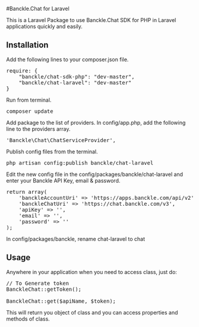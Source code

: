 #Banckle.Chat for Laravel

This is a Laravel Package to use Banckle.Chat SDK for PHP in Laravel applications quickly and easily. 


Installation
----------------------------------

Add the following lines to your composer.json file.

<pre>
require: {
	"banckle/chat-sdk-php": "dev-master",		
	"banckle/chat-laravel": "dev-master"
}
</pre>


Run from terminal.

<pre>
composer update
</pre>


Add package to the list of providers. In config/app.php, add the following line to the providers array.
<pre>
'Banckle\Chat\ChatServiceProvider',
</pre>

Publish config files from the terminal.
<pre>
php artisan config:publish banckle/chat-laravel
</pre>

Edit the new config file in the config/packages/banckle/chat-laravel and enter your Banckle API Key, email & password.
<pre>
return array(
    'banckleAccountUri' => 'https://apps.banckle.com/api/v2',
    'banckleChatUri' => 'https://chat.banckle.com/v3',    
    'apiKey' => '',
    'email' => '',
    'password' => ''
);
</pre>

In config/packages/banckle, rename chat-laravel to chat

Usage
----------------------------------

Anywhere in your application when you need to access class, just do:
<pre>
// To Generate token
BanckleChat::getToken();

BanckleChat::get($apiName, $token);
</pre>

This will return you object of class and you can access properties and methods of class.